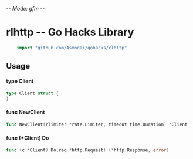 -*- Mode: gfm -*-

# rlhttp -- Go Hacks Library

```go
    import "github.com/Asmodai/gohacks/rlhttp"
```

## Usage

#### type Client

```go
type Client struct {
}
```


#### func  NewClient

```go
func NewClient(rlimiter *rate.Limiter, timeout time.Duration) *Client
```

#### func (*Client) Do

```go
func (c *Client) Do(req *http.Request) (*http.Response, error)
```
